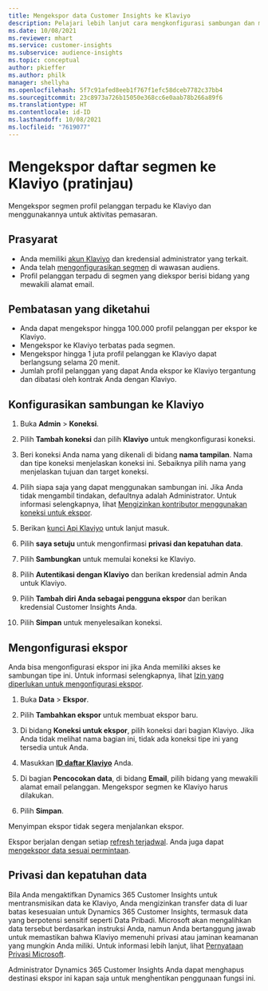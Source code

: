 ```yaml
---
title: Mengekspor data Customer Insights ke Klaviyo
description: Pelajari lebih lanjut cara mengkonfigurasi sambungan dan mengekspor ke Klaviyo.
ms.date: 10/08/2021
ms.reviewer: mhart
ms.service: customer-insights
ms.subservice: audience-insights
ms.topic: conceptual
author: pkieffer
ms.author: philk
manager: shellyha
ms.openlocfilehash: 5f7c91afed8eeb1f767f1efc58dceb7782c37bb4
ms.sourcegitcommit: 23c8973a726b15050e368cc6e0aab78b266a89f6
ms.translationtype: HT
ms.contentlocale: id-ID
ms.lasthandoff: 10/08/2021
ms.locfileid: "7619077"
---
```

# <a name="export-segment-lists-to-klaviyo-preview"></a>Mengekspor daftar segmen ke Klaviyo (pratinjau)

Mengekspor segmen profil pelanggan terpadu ke Klaviyo dan menggunakannya untuk aktivitas pemasaran.

## <a name="prerequisites"></a>Prasyarat

-   Anda memiliki [akun Klaviyo](https://www.klaviyo.com/) dan kredensial administrator yang terkait.
-   Anda telah [mengonfigurasikan segmen](segments.md) di wawasan audiens.
-   Profil pelanggan terpadu di segmen yang diekspor berisi bidang yang mewakili alamat email.

## <a name="known-limitations"></a>Pembatasan yang diketahui

- Anda dapat mengekspor hingga 100.000 profil pelanggan per ekspor ke Klaviyo.
- Mengekspor ke Klaviyo terbatas pada segmen.
- Mengekspor hingga 1 juta profil pelanggan ke Klaviyo dapat berlangsung selama 20 menit. 
- Jumlah profil pelanggan yang dapat Anda ekspor ke Klaviyo tergantung dan dibatasi oleh kontrak Anda dengan Klaviyo.

## <a name="set-up-connection-to-klaviyo"></a>Konfigurasikan sambungan ke Klaviyo

1. Buka **Admin** > **Koneksi**.

1. Pilih **Tambah koneksi** dan pilih **Klaviyo** untuk mengkonfigurasi koneksi.

1. Beri koneksi Anda nama yang dikenali di bidang **nama tampilan**. Nama dan tipe koneksi menjelaskan koneksi ini. Sebaiknya pilih nama yang menjelaskan tujuan dan target koneksi.

1. Pilih siapa saja yang dapat menggunakan sambungan ini. Jika Anda tidak mengambil tindakan, defaultnya adalah Administrator. Untuk informasi selengkapnya, lihat [Mengizinkan kontributor menggunakan koneksi untuk ekspor](connections.md#allow-contributors-to-use-a-connection-for-exports).

1. Berikan [kunci Api Klaviyo](https://help.klaviyo.com/hc/articles/115005062267-How-to-Manage-Your-Account-s-API-Keys) untuk lanjut masuk. 

1. Pilih **saya setuju** untuk mengonfirmasi **privasi dan kepatuhan data**.

1. Pilih **Sambungkan** untuk memulai koneksi ke Klaviyo.

1. Pilih **Autentikasi dengan Klaviyo** dan berikan kredensial admin Anda untuk Klaviyo.

1. Pilih **Tambah diri Anda sebagai pengguna ekspor** dan berikan kredensial Customer Insights Anda.

1. Pilih **Simpan** untuk menyelesaikan koneksi.

## <a name="configure-an-export"></a>Mengonfigurasi ekspor

Anda bisa mengonfigurasi ekspor ini jika Anda memiliki akses ke sambungan tipe ini. Untuk informasi selengkapnya, lihat [Izin yang diperlukan untuk mengonfigurasi ekspor](export-destinations.md#set-up-a-new-export).

1. Buka **Data** > **Ekspor**.

1. Pilih **Tambahkan ekspor** untuk membuat ekspor baru.

1. Di bidang **Koneksi untuk ekspor**, pilih koneksi dari bagian Klaviyo. Jika Anda tidak melihat nama bagian ini, tidak ada koneksi tipe ini yang tersedia untuk Anda.

1. Masukkan [**ID daftar Klaviyo**](https://help.klaviyo.com/hc/articles/115005078647-How-to-Find-a-List-ID) Anda.     

3. Di bagian **Pencocokan data**, di bidang **Email**, pilih bidang yang mewakili alamat email pelanggan. Mengekspor segmen ke Klaviyo harus dilakukan.

1. Pilih **Simpan**.

Menyimpan ekspor tidak segera menjalankan ekspor.

Ekspor berjalan dengan setiap [refresh terjadwal](system.md#schedule-tab). Anda juga dapat [mengekspor data sesuai permintaan](export-destinations.md#run-exports-on-demand). 


## <a name="data-privacy-and-compliance"></a>Privasi dan kepatuhan data

Bila Anda mengaktifkan Dynamics 365 Customer Insights untuk mentransmisikan data ke Klaviyo, Anda mengizinkan transfer data di luar batas kesesuaian untuk Dynamics 365 Customer Insights, termasuk data yang berpotensi sensitif seperti Data Pribadi. Microsoft akan mengalihkan data tersebut berdasarkan instruksi Anda, namun Anda bertanggung jawab untuk memastikan bahwa Klaviyo memenuhi privasi atau jaminan keamanan yang mungkin Anda miliki. Untuk informasi lebih lanjut, lihat [Pernyataan Privasi Microsoft](https://go.microsoft.com/fwlink/?linkid=396732).

Administrator Dynamics 365 Customer Insights Anda dapat menghapus destinasi ekspor ini kapan saja untuk menghentikan penggunaan fungsi ini.
